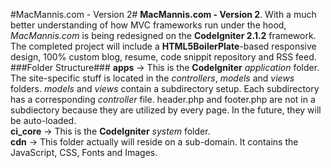 #MacMannis.com - Version 2#
**MacMannis.com - Version 2**. With a much better understanding of how MVC frameworks run under the hood, *MacMannis.com* is being redesigned on the **CodeIgniter 2.1.2** framework. The completed project will include a **HTML5BoilerPlate**-based responsive design, 100% custom blog, resume, code snippit repository and RSS feed.
###Folder Structure###
**apps** -> This is the **CodeIgniter** *application* folder. The site-specific stuff is located in the *controllers*, *models* and *views* folders. *models* and *views* contain a subdirectory setup. Each subdirectory has a corresponding *controller* file. header.php and footer.php are not in a subdiectory because they are utilized by every page. In the future, they will be auto-loaded.  
**ci_core** -> This is the **CodeIgniter** *system* folder.  
**cdn** -> This folder actually will reside on a sub-domain. It contains the JavaScript, CSS, Fonts and Images.  
